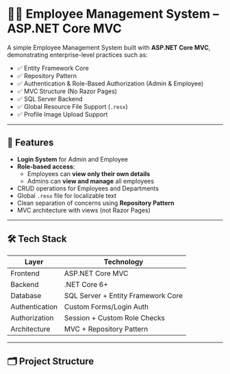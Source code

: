 # 🧑‍💼 Employee Management System – ASP.NET Core MVC

A simple Employee Management System built with **ASP.NET Core MVC**, demonstrating enterprise-level practices such as:

- ✅ Entity Framework Core
- ✅ Repository Pattern
- ✅ Authentication & Role-Based Authorization (Admin & Employee)
- ✅ MVC Structure (No Razor Pages)
- ✅ SQL Server Backend
- ✅ Global Resource File Support (`.resx`)
- ✅ Profile Image Upload Support

---

## 📌 Features

- **Login System** for Admin and Employee
- **Role-based access**:
  - Employees can **view only their own details**
  - Admins can **view and manage** all employees
- CRUD operations for Employees and Departments
- Global `.resx` file for localizable text
- Clean separation of concerns using **Repository Pattern**
- MVC architecture with views (not Razor Pages)

---

## 🛠️ Tech Stack

| Layer         | Technology                         |
|---------------|-------------------------------------|
| Frontend      | ASP.NET Core MVC                   |
| Backend       | .NET Core 6+                       |
| Database      | SQL Server + Entity Framework Core |
| Authentication| Custom Forms/Login Auth            |
| Authorization | Session + Custom Role Checks       |
| Architecture  | MVC + Repository Pattern           |

---

## 🗂️ Project Structure


